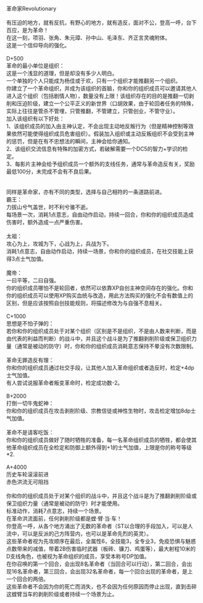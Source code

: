 <title>革命家Revolutionary</title>
<meta name="GENERATOR" content="WinCHM">
<meta http-equiv="Content-Type" content="text/html; charset=gb2312">
<br>
<br>革命家Revolutionary 
<br>
<br>有压迫的地方，就有反抗，有野心的地方，就有造反，面对不公，登高一呼，台下百应，是为革命！ 
<br>在这一刻，项羽、张角、朱元璋、孙中山、毛泽东、齐正言灵魂附体。 
<br>这是一个信仰导向的强化。 
<br>
<br>D+500 
<br>革命的最小单位是组织： 
<br>这是一个浅显的道理，但是却没有多少人明白。 
<br>一个单独的个人只能成为杨佳或于欢，只有一个组织才能推翻另一个组织。 
<br>你建立了一个革命组织，并成为该组织的首脑，你和你的组织成员可以邀请其他人进入这个组织（包括剧情人物），数量没有上限！该组织存在的目的是推翻一切剥削和压迫阶级，建立一个公平正义的新世界（口胡效果，由于轮回者任务的特殊，实际上往往是管杀不管埋，只管推翻，不管建立，只管创业，不管守业）。 
<br>加入该组织有以下好处： 
<br>1、该组织成员的加入由主神认定，不会出现主动地反叛行为（但是精神控制等效果依然可能使得组织成员危害组织）。假装加入组织或主动反叛组织不会受到主神的惩罚，但是在有不忠想法的瞬间，主神会给你通知。 
<br>2、该组织交流信息有特殊的加密方式，若破解需要一个DC5的智力+学识的检定。 
<br>3、每影片主神会给予组织成员一个额外的支线任务，通常与革命造反有关，奖励最低100分，未完成不会有不良后果。 
<br>
<br>
<br>同样是革命家，亦有不同的类型，选择与自己相符的一条道路前进。 
<br>霸王： 
<br>力拔山兮气盖世，时不利兮骓不逝。 
<br>每场景一次，消耗1点意志，自由动作启动，持续一回合，你和你的组织成员造成伤害时，额外造成一点严重伤害。 
<br>
<br>太祖： 
<br>攻心为上，攻城为下，心战为上，兵战为下。 
<br>消耗1点意志，自由动作启动，持续一场景，你和你的组织成员，在社交技能上获得3点士气加值。 
<br>
<br>魔帝： 
<br>一曰平等，二曰自强。 
<br>你的组织成员哪怕不是轮回者，依然可以依靠XP自创主神空间存在的强化。你和你的组织成员可以使用XP购买血统与改造，用此方法购买的强化不会有数值上的区别，但是应该按照自创技能规则，将描述修改为与自强不息相关。 
<br>
<br>C+1000 
<br>思想是不怕子弹的： 
<br>若你和你的组织成员处于对某个组织（区别是不是组织，不是由人数来判断，而是由代表的利益而判断）的战斗中，并且这个战斗是为了推翻剥削阶级或保卫组织力量（通常是被动的防守）时，你和你的组织成员消耗意志保持不晕没有次数限制。 
<br>
<br>革命无罪造反有理： 
<br>你和你的组织成员通过社交手段，让其他人加入革命组织或者造反时，检定+4dp士气加值。 
<br>有人尝试说服革命者叛变革命时，检定成功数-2。 
<br>
<br>B+2000 
<br>打倒一切牛鬼蛇神： 
<br>你和你的组织成员在攻击剥削阶级、宗教信徒或神性生物时，攻击检定增加8dp士气加值。 
<br>
<br>革命不是请客吃饭： 
<br>你和你的组织成员做好了随时牺牲的准备，每一名革命组织成员的牺牲，都会使其他革命组织成员在全检定和防御上额外得到+1的士气加值，上限是你的称号等级*2. 
<br>
<br>A+4000 
<br>历史车轮滚滚前进 
<br>赤色洪流无可阻挡 
<br>
<br>你和你的组织成员处于对某个组织的战斗中，并且这个战斗是为了推翻剥削阶级或保卫组织力量（通常是被动的防守）时才能使用。 
<br>标准动作，消耗7点意志，持续一个场景。 
<br>在革命洪流面前，任何剥削阶级都是螳·臂·当·车！ 
<br>你登高一呼，从各个地方涌出了无数的革命者（ST以合理的手段加入，可以是人流中，可以是反派的己方阵营内，也可以是革命先烈的英灵）。 
<br>这些革命者视为先攻顺序在最后，全属性6，全技能3，全专业3，免疫恐惧与魅惑点数带来的减值，带着2B伤害临时武器（板砖、镰刀、鸡蛋等），最大射程10米的D支线角色，也被视为革命组织的成员，享受本称号DP加值。 
<br>在你召唤的第一个回合，会出现8名革命者（当回合可以行动），第二回合，会出现16名革命者，第三回合，会出现32名革命者，每一个回合出现的革命者，是上一个回合的两倍。 
<br>这些革命者不会因为你的死亡而消失，也不会因为任何原因而停止出现，直到击碎这螳臂当车的剥削阶级或者持续一个场景为止。 
<br>
<br>
<br>
<br>
<br>
<br>